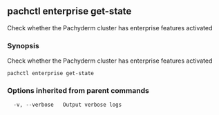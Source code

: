 ## pachctl enterprise get-state

Check whether the Pachyderm cluster has enterprise features activated

### Synopsis


Check whether the Pachyderm cluster has enterprise features activated

```
pachctl enterprise get-state
```

### Options inherited from parent commands

```
  -v, --verbose   Output verbose logs
```

